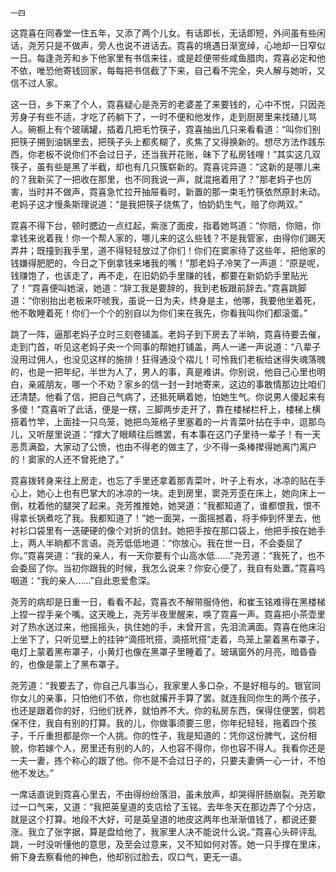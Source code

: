    一四 

   这霓喜在同春堂一住五年，又添了两个儿女。有话即长，无话即短，外间虽有些闲话，尧芳只是不做声，旁人也说不进话去。霓喜的境遇日渐宽绰，心地却一日窄似一日。每逢尧芳和乡下他家里有书信来往，或是趁便带些咸鱼腊肉，霓喜必定和他不依，唯恐他寄钱回家，每每把书信截了下来，自己看不完全，央人解与她听，又信不过人家。

   这一日，乡下来了个人，霓喜疑心是尧芳的老婆差了来要钱的，心中不悦，只因尧芳身子有些不适，才吃了药躺下了，一时不便和他发作，走到厨房里来找碴儿骂人。碗橱上有个玻璃罐，插着几把毛竹筷子，霓喜抽出几只来看看道：“叫你们别把筷子搠到油锅里去，把筷子头上都炙糊了，炙焦了又得换新的。想尽方法作践东西，你老板不说你们不会过日子，还当我开花账，昧下了私房钱哩！”其实这几双筷子，虽有些是黑了半截，却也有几只簇崭新的。霓喜诧异道：“这新的是哪儿来的？我新买了一把收在那里，也不同我说一声，就混拖着用了？”那老妈子也厉害，当时并不做声，霓喜急忙拉开抽屉看时，新置的那一束毛竹筷依然原封未动。老妈子这才慢条斯理说道：“是我把筷子烧焦了，怕奶奶生气，赔了你两双。”

   霓喜不得下台，顿时腮边一点红起，紫涨了面皮，指着她骂道：“你赔，你赔，你拿钱来讹着我！你一个帮人家的，哪儿来的这么些钱？不是我管家，由得你们踢天弄井；既撞到我手里，道不得轻轻放过了你们！你们在窦家待了这些年，把他家的钱嫌得肥肥的，今日之下倒拿钱来堵我的嘴！”那老妈子冷笑了一声道：“原是呢，钱赚饱了，也该走了，再不走，在旧奶奶手里赚的钱，都要在新奶奶手里贴光了！”霓喜便叫她滚，她道：“辞工我是要辞的，我到老板跟前辞去。”霓喜跳脚道：“你别抬出老板来吓唬我，虽说一日为夫，终身是主，他哪，我要他坐着死，他不敢睡着死！你们一个个的别自以为你们来在我先，你看我叫你们都滚蛋。”

   跳了一阵，逼那老妈子立时三刻卷铺盖。老妈子到下房去了半晌，霓喜待要去催，走到门首，听见这老妈子央一个同事的帮她打铺盖，两人一递一声说道：“八辈子没用过佣人，也没见这样的施排！狂得通没个褶儿！可怜我们老板给迷得失魂落魄的，也是一把年纪，半世为人了，男人的事，真是难讲。你别说，他自己心里也明白，亲戚朋友，哪一个不劝？家乡的信一封一封地寄来，这边的事敢情那边比咱们还清楚。他看了信，把自己气病了，还抵死瞒着她，怕她生气。你说男人傻起来有多傻！”霓喜听了此话，便是一楞，三脚两步走开了，靠在楼梯栏杆上，楼梯上横搭着竹竿，上面挂一只鸟笼，她把鸟笼格子里塞着的一片青菜叶拈在手中，逗那鸟儿，又听屋里说道：“撑大了眼睛往后瞧罢，有本事在这门子里待一辈子！有一天恶贯满盈，大家动了公愤，也由不得老的做主了，少不得一条棒撵得她离门离户的！窦家的人还不曾死绝了。”

   霓喜拨转身来往上房走，也忘了手里还拿着那青菜叶，叶子上有水，冰凉的贴在手心上，她心上也有巴掌大的冰凉的一块。走到房里，窦尧芳歪在床上，她向床上一倒，枕着他的腿哭了起来。尧芳推推她，她哭道：“我都知道了，谁都恨我，恨不得拿长锅煮吃了我。我都知道了！”她一面哭，一面摇撼着，将手伸到怀里去，他衬衫口袋里有一迭硬硬的像个对折的信封。她把手按在那口袋上，他把手按在她手上，两人半晌都不言语。尧芳低低地道：“你放心。我在世一日，不会委屈了你。”霓喜哭道：“我的亲人，有一天你要有个山高水低……”尧芳道：“我死了，也不会委屈了你。当初你跟我的时候，我怎么说来？你安心便了，我自有处置。”霓喜呜咽道：“我的亲人……”自此恩爱愈深。

   尧芳的病却是日重一日，看看不起，霓喜衣不解带服侍他，和崔玉铭难得在黑楼梯上捏一捏手亲个嘴。这天晚上，尧芳半夜里醒来，唤了霓喜一声。霓喜把小茶壶里对了热水送过来，他摇摇头，执住她的手，未曾开言，先泪流满面。霓喜在他床沿上坐下了，只听见壁上的挂钟“滴搭玳搭，滴搭玳搭”走着，鸟笼上蒙着黑布罩子，电灯上蒙着黑布罩子，小黄灯也像在黑罩子里睡着了。玻璃窗外的月亮，暗昏昏的，也像是蒙上了黑布罩子。

   尧芳道：“我要去了，你自己凡事当心，我家里人多口杂，不是好相与的。银官同你女儿的亲事，只怕他们不依，你也就撂开手算了罢。就连我同你生的两个孩子，也还是跟着你的好，归他们抚养，就怕养不大。你的私房东西，保得住便罢，倘若保不住，我自有别的打算。我的儿，你做事须要三思，你年纪轻轻，拖着四个孩子，千斤重担都是你一个人挑。你的性子，我是知道的：凭你这份脾气，这份相貌，你若嫁个人，房里还有别的人的，人也容不得你，你也容不得人。我看你还是一夫一妻，拣个称心的跟了他。你不是不会过日子的，只要夫妻俩一心一计，不怕他不发达。”

   一席话直说到霓喜心里去，不由得纷纷落泪，虽未放声，却哭得肝肠崩裂。尧芳歇过一口气来，又道：“我把英皇道的支店给了玉铭。去年冬天在那边弄了个分店，就是这个打算。地段不大好，可是英皇道的地皮这两年也渐渐值钱了，都说还要涨。我立了张字据，算是盘给他了，我家里人决不能说什么说。”霓喜心头砰评乱跳，一时没听懂他的意思，及至会过意来，又不知如何对答。她一只手撑在里床，俯下身去察看他的神色，他却别过脸去，叹口气，更无一语。

